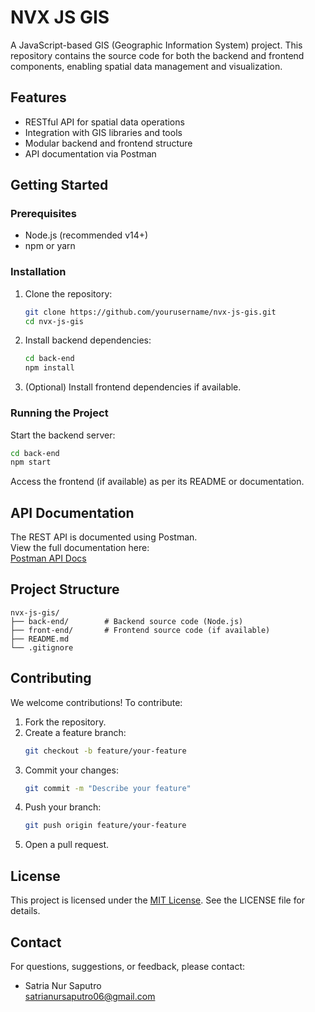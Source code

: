 # NVX JS GIS

A JavaScript-based GIS (Geographic Information System) project. This repository contains the source code for both the
backend and frontend components, enabling spatial data management and visualization.

## Features

- RESTful API for spatial data operations
- Integration with GIS libraries and tools
- Modular backend and frontend structure
- API documentation via Postman

## Getting Started

### Prerequisites

- Node.js (recommended v14+)
- npm or yarn

### Installation

1. Clone the repository:
   ```bash
   git clone https://github.com/yourusername/nvx-js-gis.git
   cd nvx-js-gis
   ```

2. Install backend dependencies:
   ```bash
   cd back-end
   npm install
   ```

3. (Optional) Install frontend dependencies if available.

### Running the Project

Start the backend server:

```bash
cd back-end
npm start
```

Access the frontend (if available) as per its README or documentation.

## API Documentation

The REST API is documented using Postman.  
View the full documentation here:  
[Postman API Docs](https://documenter.getpostman.com/view/16127230/2s8ZDSajok)

## Project Structure

```
nvx-js-gis/
├── back-end/        # Backend source code (Node.js)
├── front-end/       # Frontend source code (if available)
├── README.md
└── .gitignore
```

## Contributing

We welcome contributions! To contribute:

1. Fork the repository.
2. Create a feature branch:
   ```bash
   git checkout -b feature/your-feature
   ```
3. Commit your changes:
   ```bash
   git commit -m "Describe your feature"
   ```
4. Push your branch:
   ```bash
   git push origin feature/your-feature
   ```
5. Open a pull request.

## License

This project is licensed under the [MIT License](https://opensource.org/license/mit). See the LICENSE file for details.

## Contact

For questions, suggestions, or feedback, please contact:

- Satria Nur Saputro  
  [satrianursaputro06@gmail.com](mailto:satrianursaputro06@gmail.com)
